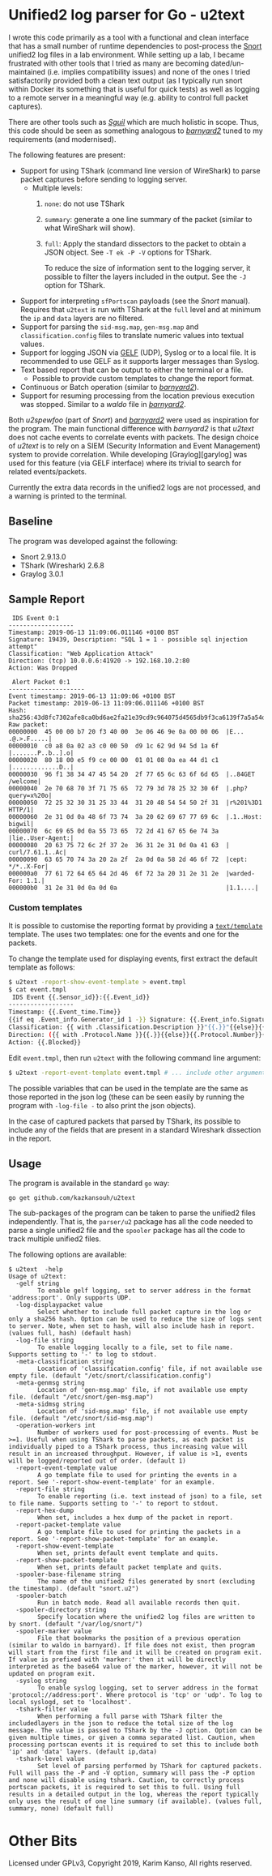 # Unified2 log parser for Go - u2text

I wrote this code primarily as a tool with a functional and clean
interface that has a small number of runtime dependencies to
post-process the [Snort][snort] unified2 log files in a lab
environment. While setting up a lab, I became frustrated with other
tools that I tried as many are becoming dated/un-maintained
(i.e. implies compatibility issues) and none of the ones I tried
satisfactorily provided both a clean text output (as I typically run
snort within Docker its something that is useful for quick tests) as
well as logging to a remote server in a meaningful way (e.g. ability
to control full packet captures).

There are other tools such as [*Sguil*][sguil] which are much holistic
in scope. Thus, this code should be seen as something analogous to
[*barnyard2*][barnyard2] tuned to my requirements (and modernised).

The following features are present:

* Support for using TShark (command line version of WireShark) to
  parse packet captures before sending to logging server.
    * Multiple levels:
        1. `none`: do not use TShark
        2. `summary`: generate a one line summary of the packet
           (similar to what WireShark will show).
        3. `full`: Apply the standard dissectors to the packet to
           obtain a JSON object. See `-T ek -P -V` options for TShark.

            To reduce the size of information sent to the logging server,
            it possible to filter the layers included in the output. See
            the `-J` option for TShark.
* Support for interpreting `sfPortscan` payloads (see the *Snort*
  manual). Requires that `u2text` is run with TShark at the `full`
  level and at minimum the `ip` and `data` layers are no filtered.
* Support for parsing the `sid-msg.map`, `gen-msg.map` and
  `classification.config` files to translate numeric values into
  textual values.
* Support for logging JSON via [GELF][gelf] (UDP), Syslog or to a
  local file. It is recommended to use GELF as it supports larger
  messages than Syslog.
* Text based report that can be output to either the terminal or a
  file.
    * Possible to provide custom templates to change the report format.
* Continuous or Batch operation (similar to [*barnyard2*][barnyard2]).
* Support for resuming processing from the location previous execution
  was stopped. Similar to a *waldo* file in [*barnyard2*][barnyard2].

Both *u2spewfoo* (part of *Snort*) and [*barnyard2*][barnyard2] were
used as inspiration for the program. The main functional difference
with *barnyard2* is that *u2text* does not cache events to correlate
events with packets. The design choice of *u2text* is to rely on a
SIEM (Security Information and Event Management) system to provide
correlation. While developing [Graylog][garylog] was used for this
feature (via GELF interface) where its trivial to search for related
events/packets.


Currently the extra data records in the unified2 logs are not
processed, and a warning is printed to the terminal.

## Baseline

The program was developed against the following:

* Snort 2.9.13.0
* TShark (Wireshark) 2.6.8
* Graylog 3.0.1

## Sample Report

```
 IDS Event 0:1
------------------
Timestamp: 2019-06-13 11:09:06.011146 +0100 BST
Signature: 19439, Description: "SQL 1 = 1 - possible sql injection attempt"
Classification: "Web Application Attack"
Direction: (tcp) 10.0.0.6:41920 -> 192.168.10.2:80
Action: Was Dropped

 Alert Packet 0:1
---------------------
Event timestamp: 2019-06-13 11:09:06 +0100 BST
Packet timestamp: 2019-06-13 11:09:06.011146 +0100 BST
Hash: sha256:43d8fc7302afe8ca0bd6ae2fa21e39cd9c964075d4565db9f3ca6139f7a5a54d
Raw packet:
00000000  45 00 00 b7 20 f3 40 00  3e 06 46 9e 0a 00 00 06  |E... .@.>.F.....|
00000010  c0 a8 0a 02 a3 c0 00 50  d9 1c 62 9d 94 5d 1a 6f  |.......P..b..].o|
00000020  80 18 00 e5 f9 ce 00 00  01 01 08 0a ea 44 d1 c1  |.............D..|
00000030  96 f1 38 34 47 45 54 20  2f 77 65 6c 63 6f 6d 65  |..84GET /welcome|
00000040  2e 70 68 70 3f 71 75 65  72 79 3d 78 25 32 30 6f  |.php?query=x%20o|
00000050  72 25 32 30 31 25 33 44  31 20 48 54 54 50 2f 31  |r%201%3D1 HTTP/1|
00000060  2e 31 0d 0a 48 6f 73 74  3a 20 62 69 67 77 69 6c  |.1..Host: bigwil|
00000070  6c 69 65 0d 0a 55 73 65  72 2d 41 67 65 6e 74 3a  |lie..User-Agent:|
00000080  20 63 75 72 6c 2f 37 2e  36 31 2e 31 0d 0a 41 63  | curl/7.61.1..Ac|
00000090  63 65 70 74 3a 20 2a 2f  2a 0d 0a 58 2d 46 6f 72  |cept: */*..X-For|
000000a0  77 61 72 64 65 64 2d 46  6f 72 3a 20 31 2e 31 2e  |warded-For: 1.1.|
000000b0  31 2e 31 0d 0a 0d 0a                              |1.1....|
```

### Custom templates

It is possible to customise the reporting format by providing a
[`text/template`][template] template. The uses two templates: one for
the events and one for the packets.

To change the template used for displaying events, first extract the
default template as follows:

```bash
$ u2text -report-show-event-template > event.tmpl
$ cat event.tmpl
 IDS Event {{.Sensor_id}}:{{.Event_id}}
------------------
Timestamp: {{.Event_time.Time}}
{{if eq .Event_info.Generator_id 1 -}} Signature: {{.Event_info.Signature_id}} {{- else -}} Generator: {{.Event_info.Generator_id -}}:{{- .Event_info.Signature_id}} {{- end}}, Description: "{{ with .Event_info.Description }}{{.}}{{else}}---{{end}}"
Classification: {{ with .Classification.Description }}"{{.}}"{{else}}{{.Classification.Id}}{{end}}
Direction: ({{ with .Protocol.Name }}{{.}}{{else}}{{.Protocol.Number}}{{end}}) {{.Ip_source.MarshalText | string}}:{{.Sport_itype}} -> {{.Ip_destination.MarshalText | string}}:{{.Dport_icode}}
Action: {{.Blocked}}
```

Edit `event.tmpl`, then run `u2text` with the following command line
argument:

```bash
$ u2text -report-event-template event.tmpl # ... include other arguments
```

The possible variables that can be used in the template are the same
as those reported in the json log (these can be seen easily by running
the program with `-log-file -` to also print the json objects).

In the case of captured packets that parsed by TShark, its possible to
include any of the fields that are present in a standard Wireshark
dissection in the report.

## Usage

The program is available in the standard `go` way:

```
go get github.com/kazkansouh/u2text
```

The sub-packages of the program can be taken to parse the unified2
files independently. That is, the `parser/u2` package has all the code
needed to parse a single unified2 file and the `spooler` package has
all the code to track multiple unified2 files.

The following options are available:

```
$ u2text  -help
Usage of u2text:
  -gelf string
        To enable gelf logging, set to server address in the format 'address:port'. Only supports UDP.
  -log-displaypacket value
        Select whether to include full packet capture in the log or only a sha256 hash. Option can be used to reduce the size of logs sent to server. Note, when set to hash, will also include hash in report. (values full, hash) (default hash)
  -log-file string
        To enable logging locally to a file, set to file name. Supports setting to '-' to log to stdout.
  -meta-classification string
        Location of 'classification.config' file, if not available use empty file. (default "/etc/snort/classification.config")
  -meta-genmsg string
        Location of 'gen-msg.map' file, if not available use empty file. (default "/etc/snort/gen-msg.map")
  -meta-sidmsg string
        Location of 'sid-msg.map' file, if not available use empty file. (default "/etc/snort/sid-msg.map")
  -operation-workers int
        Number of workers used for post-processing of events. Must be >=1. Useful when using TShark to parse packets, as each packet is individually piped to a TShark process, thus increasing value will result in an increased throughput. However, if value is >1, events will be logged/reported out of order. (default 1)
  -report-event-template value
        A go template file to used for printing the events in a report. See '-report-show-event-template' for an example.
  -report-file string
        To enable reporting (i.e. text instead of json) to a file, set to file name. Supports setting to '-' to report to stdout.
  -report-hex-dump
        When set, includes a hex dump of the packet in report.
  -report-packet-template value
        A go template file to used for printing the packets in a report. See '-report-show-packet-template' for an example.
  -report-show-event-template
        When set, prints default event template and quits.
  -report-show-packet-template
        When set, prints default packet template and quits.
  -spooler-base-filename string
        The name of the unified2 files generated by snort (excluding the timestamp). (default "snort.u2")
  -spooler-batch
        Run in batch mode. Read all available records then quit.
  -spooler-directory string
        Specify location where the unified2 log files are written to by snort. (default "/var/log/snort/")
  -spooler-marker value
        File that bookmarks the position of a previous operation (similar to waldo in barnyard). If file does not exist, then program will start from the first file and it will be created on program exit. If value is prefixed with 'marker:' then it will be directly interpreted as the base64 value of the marker, however, it will not be updated on program exit.
  -syslog string
        To enable syslog logging, set to server address in the format 'protocol://address:port'. Where protocol is 'tcp' or 'udp'. To log to local syslogd, set to 'localhost'.
  -tshark-filter value
        When performing a full parse with TShark filter the includedlayers in the json to reduce the total size of the log message. The value is passed to TShark by the -J option. Option can be given multiple times, or given a comma separated list. Caution, when processing portscan events it is required to set this to include both 'ip' and 'data' layers. (default ip,data)
  -tshark-level value
        Set level of parsing performed by TShark for captured packets. Full will pass the -P and -V option, summary will pass the -P option and none will disable using tshark. Caution, to correctly process portscan packets, it is required to set this to full. Using full results in a detailed output in the log, whereas the report typically only uses the result of one line summary (if available). (values full, summary, none) (default full)
```

# Other Bits

Licensed under GPLv3, Copyright 2019, Karim Kanso, All rights reserved.

[snort]: https://www.snort.org/ "Snort.org: Snort - Network Intrusion Detection & Prevention System"
[gelf]: http://docs.graylog.org/en/3.0/pages/gelf.html "Graylog.org: GELF — Graylog 3.0.0 documentation"
[barnyard2]: https://github.com/firnsy/barnyard2 "GitHub.com: Barnyard2 is a dedicated spooler for Snort's unified2 binary output format."
[sguil]: https://bammv.github.io/sguil/ "Sguil: The Analyst Console for Network Security Monitoring"
[template]: https://golang.org/pkg/text/template/ "Golang.org: template - The Go Programming Language"
[tshark]: https://www.wireshark.org/docs/man-pages/tshark.html "WireShark.org: tshark - The Wireshark Network Analyzer 3.0.2"
[graylog]: https://www.graylog.org/ "Industry Leading Log Management | Graylog"
